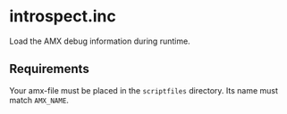 # introspect.inc

Load the AMX debug information during runtime.

## Requirements

Your amx-file must be placed in the `scriptfiles` directory. Its name must match `AMX_NAME`.